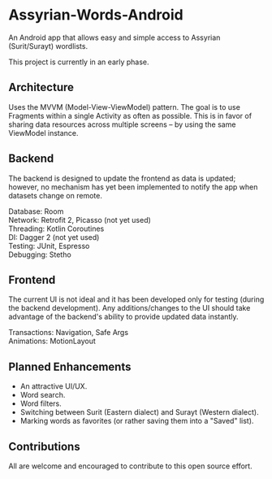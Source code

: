 # Assyrian-Words-Android

An Android app that allows easy and simple access to Assyrian (Surit/Surayt) wordlists.

This project is currently in an early phase.

## Architecture

Uses the MVVM (Model-View-ViewModel) pattern. The goal is to use Fragments within a single Activity as often as possible. This is in favor of sharing data resources across multiple screens – by using the same ViewModel instance.

## Backend

The backend is designed to update the frontend as data is updated; however, no mechanism has yet been implemented to notify the app when datasets change on remote.

Database: Room <BR>
Network: Retrofit 2, Picasso (not yet used) <BR>
Threading: Kotlin Coroutines <BR>
DI: Dagger 2 (not yet used) <BR>
Testing: JUnit, Espresso <BR>
Debugging: Stetho <BR>

## Frontend

The current UI is not ideal and it has been developed only for testing (during the backend development). Any additions/changes to the UI should take advantage of the backend's ability to provide updated data instantly.

Transactions: Navigation, Safe Args <BR>
Animations: MotionLayout <BR>

## Planned Enhancements

- An attractive UI/UX.
- Word search.
- Word filters.
- Switching between Surit (Eastern dialect) and Surayt (Western dialect).
- Marking words as favorites (or rather saving them into a "Saved" list).

## Contributions

All are welcome and encouraged to contribute to this open source effort.
